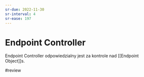 ```yaml
---
sr-due: 2022-11-30
sr-interval: 4
sr-ease: 197
---
```


# Endpoint Controller
Endpoint Controller odpowiedzialny jest za kontrole nad [[Endpoint Object]]s.

#review 